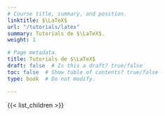 ```yaml
---
# Course title, summary, and position.
linktitle: $\LaTeX$
url: "/tutorials/latex"
summary: Tutorials de $\LaTeX$.
weight: 1

# Page metadata.
title: Tutorials de $\LaTeX$
draft: false  # Is this a draft? true/false
toc: false  # Show table of contents? true/false
type: book  # Do not modify.

---
```


{{< list_children >}}